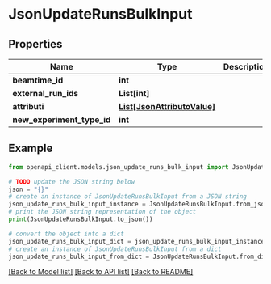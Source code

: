 # JsonUpdateRunsBulkInput


## Properties

Name | Type | Description | Notes
------------ | ------------- | ------------- | -------------
**beamtime_id** | **int** |  | 
**external_run_ids** | **List[int]** |  | 
**attributi** | [**List[JsonAttributoValue]**](JsonAttributoValue.md) |  | 
**new_experiment_type_id** | **int** |  | [optional] 

## Example

```python
from openapi_client.models.json_update_runs_bulk_input import JsonUpdateRunsBulkInput

# TODO update the JSON string below
json = "{}"
# create an instance of JsonUpdateRunsBulkInput from a JSON string
json_update_runs_bulk_input_instance = JsonUpdateRunsBulkInput.from_json(json)
# print the JSON string representation of the object
print(JsonUpdateRunsBulkInput.to_json())

# convert the object into a dict
json_update_runs_bulk_input_dict = json_update_runs_bulk_input_instance.to_dict()
# create an instance of JsonUpdateRunsBulkInput from a dict
json_update_runs_bulk_input_from_dict = JsonUpdateRunsBulkInput.from_dict(json_update_runs_bulk_input_dict)
```
[[Back to Model list]](../README.md#documentation-for-models) [[Back to API list]](../README.md#documentation-for-api-endpoints) [[Back to README]](../README.md)


